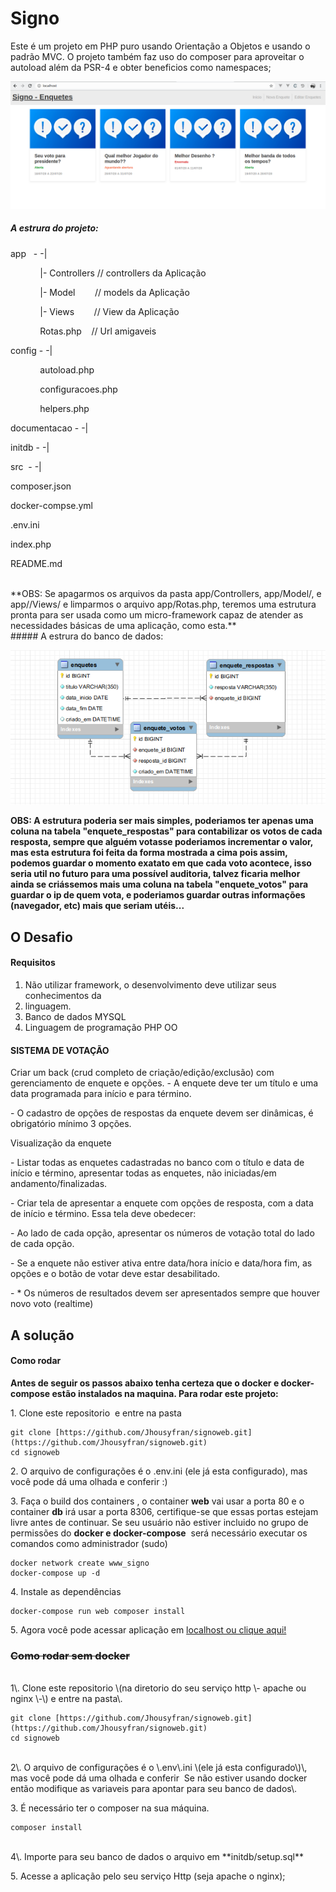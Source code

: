 # Signo

Este é um projeto em PHP puro usando Orientação a Objetos e usando o padrão MVC. O projeto também faz uso do composer para aproveitar o autoload além da PSR-4 e obter beneficios como namespaces;

![image](https://raw.githubusercontent.com/Jhousyfran/signoweb/master/app/Public/img/Screenshot.png)

##### A estrura do projeto:

app   \- \-\|

            \|\- Controllers // controllers da Aplicação

            \|\- Model        // models da Aplicação

            \|\- Views        // View da Aplicação

            Rotas.php    // Url amigaveis

config \- \-\|

            autoload.php

            configuracoes.php

            helpers.php

documentacao \- \-\|

initdb \- \-\|

src  \- \-\|

composer.json

docker-compse.yml

.env.ini

index.php

README.md

<br>
**OBS: Se apagarmos os arquivos da pasta app/Controllers, app/Model/, e app//Views/ e limparmos o arquivo app/Rotas.php, teremos uma estrutura pronta para ser usada como um micro-framework capaz de atender as necessidades básicas de uma aplicação, como esta.**
<br>
##### A estrura do banco de dados:

![image](https://raw.githubusercontent.com/Jhousyfran/signoweb/master/Documentacao/db_modelagem.png)

**OBS: A estrutura poderia ser mais simples, poderiamos ter apenas uma coluna na tabela "enquete\_respostas" para contabilizar os votos de cada resposta, sempre que alguém votasse poderiamos incrementar o valor, mas esta estrutura foi feita da forma mostrada a cima pois assim, podemos guardar o momento exatato em que cada voto acontece, isso seria util no futuro para uma possível auditoria, talvez ficaria melhor ainda se criássemos mais uma coluna na tabela "enquete\_votos" para guardar o ip de quem vota, e poderiamos guardar outras informações (navegador, etc) mais que seriam utéis...**

## O Desafio

#### Requisitos

1. Não utilizar framework, o desenvolvimento deve utilizar seus conhecimentos da
2. linguagem.
3. Banco de dados MYSQL
4. Linguagem de programação PHP OO

#### SISTEMA DE VOTAÇÃO

Criar um back (crud completo de criação/edição/exclusão) com gerenciamento de enquete e
opções.
\- A enquete deve ter um título e uma data programada para início e para término\.

\- O cadastro de opções de respostas da enquete devem ser dinâmicas\, é obrigatório mínimo 3 opções\.

Visualização da enquete

\- Listar todas as enquetes cadastradas no banco com o título e data de início e término\, apresentar todas as enquetes\, não iniciadas/em andamento/finalizadas\.

\- Criar tela de apresentar a enquete com opções de resposta\, com a data de início e término\. Essa tela deve obedecer:

\- Ao lado de cada opção\, apresentar os números de votação total do lado de cada opção\.

\- Se a enquete não estiver ativa entre data/hora início e data/hora fim\, as opções e o botão de votar deve estar desabilitado\.

\- \* Os números de resultados devem ser apresentados sempre que houver novo voto \(realtime\)
<br>
## A solução

#### Como rodar

**Antes de seguir os passos abaixo tenha certeza que o docker e docker-compose estão instalados na maquina. Para rodar este projeto:**

1\. Clone este repositorio  e entre na pasta

```
git clone [https://github.com/Jhousyfran/signoweb.git](https://github.com/Jhousyfran/signoweb.git) 
cd signoweb
```

2\. O arquivo de configurações é o \.env\.ini \(ele já esta configurado\)\, mas você pode dá uma olhada e conferir :\)

3\. Faça o build dos containers \, o container **web** vai usar a porta 80 e o container **db** irá usar a porta 8306, certifique-se que essas portas estejam livre antes de continuar. Se seu usuário não estiver incluido no grupo de permissões do **docker e docker-compose**  será necessário executar os comandos como administrador (sudo)

```
docker network create www_signo
docker-compose up -d
```

4\. Instale as dependências

```
docker-compose run web composer install
```

5\. Agora você pode acessar aplicação em [localhost ou clique aqui!](http://localhost)
<br>
### ~~Como rodar sem docker~~
<br>
1\. Clone este repositorio \(na diretorio do seu serviço http \- apache ou nginx \-\) e entre na pasta\.

```
git clone [https://github.com/Jhousyfran/signoweb.git](https://github.com/Jhousyfran/signoweb.git)
cd signoweb
```
<br>
2\. O arquivo de configurações é o \.env\.ini \(ele já esta configurado\)\, mas você pode dá uma olhada e conferir  Se não estiver usando docker então modifique as variaveis para apontar para seu banco de dados\.

3\. É necessário ter o composer na sua máquina\.
<br>
```
composer install
```
<br>
4\. Importe para seu banco de dados o arquivo em **initdb/setup.sql**

5\. Acesse a aplicação pelo seu serviço Http \(seja apache o nginx\);